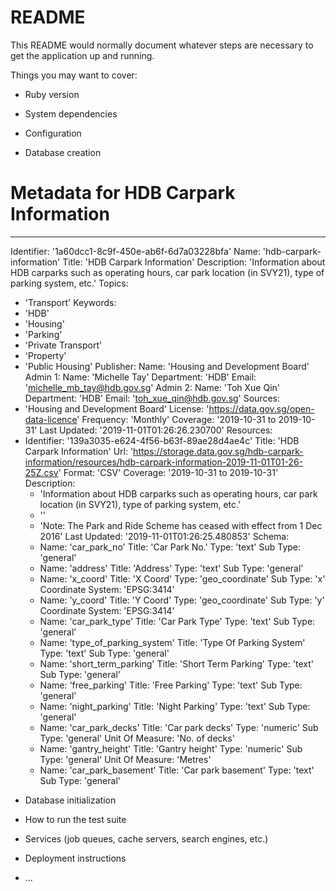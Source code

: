 # README

This README would normally document whatever steps are necessary to get the
application up and running.

Things you may want to cover:

* Ruby version

* System dependencies

* Configuration

* Database creation

# Metadata for HDB Carpark Information
---
Identifier: '1a60dcc1-8c9f-450e-ab6f-6d7a03228bfa'
Name: 'hdb-carpark-information'
Title: 'HDB Carpark Information'
Description: 'Information about HDB carparks such as operating hours, car park location
  (in SVY21), type of parking system, etc.'
Topics:
  - 'Transport'
Keywords:
  - 'HDB'
  - 'Housing'
  - 'Parking'
  - 'Private Transport'
  - 'Property'
  - 'Public Housing'
Publisher:
  Name: 'Housing and Development Board'
  Admin 1:
    Name: 'Michelle Tay'
    Department: 'HDB'
    Email: 'michelle_mb_tay@hdb.gov.sg'
  Admin 2:
    Name: 'Toh Xue Qin'
    Department: 'HDB'
    Email: 'toh_xue_qin@hdb.gov.sg'
Sources:
  - 'Housing and Development Board'
License: 'https://data.gov.sg/open-data-licence'
Frequency: 'Monthly'
Coverage: '2019-10-31 to 2019-10-31'
Last Updated: '2019-11-01T01:26:26.230700'
Resources:
  -
    Identifier: '139a3035-e624-4f56-b63f-89ae28d4ae4c'
    Title: 'HDB Carpark Information'
    Url: 'https://storage.data.gov.sg/hdb-carpark-information/resources/hdb-carpark-information-2019-11-01T01-26-25Z.csv'
    Format: 'CSV'
    Coverage: '2019-10-31 to 2019-10-31'
    Description:
      - 'Information about HDB carparks such as operating hours, car park location
        (in SVY21), type of parking system, etc.'
      - ''
      - 'Note: The Park and Ride Scheme has ceased with effect from 1 Dec 2016'
    Last Updated: '2019-11-01T01:26:25.480853'
    Schema:
      -
        Name: 'car_park_no'
        Title: 'Car Park No.'
        Type: 'text'
        Sub Type: 'general'
      -
        Name: 'address'
        Title: 'Address'
        Type: 'text'
        Sub Type: 'general'
      -
        Name: 'x_coord'
        Title: 'X Coord'
        Type: 'geo_coordinate'
        Sub Type: 'x'
        Coordinate System: 'EPSG:3414'
      -
        Name: 'y_coord'
        Title: 'Y Coord'
        Type: 'geo_coordinate'
        Sub Type: 'y'
        Coordinate System: 'EPSG:3414'
      -
        Name: 'car_park_type'
        Title: 'Car Park Type'
        Type: 'text'
        Sub Type: 'general'
      -
        Name: 'type_of_parking_system'
        Title: 'Type Of Parking System'
        Type: 'text'
        Sub Type: 'general'
      -
        Name: 'short_term_parking'
        Title: 'Short Term Parking'
        Type: 'text'
        Sub Type: 'general'
      -
        Name: 'free_parking'
        Title: 'Free Parking'
        Type: 'text'
        Sub Type: 'general'
      -
        Name: 'night_parking'
        Title: 'Night Parking'
        Type: 'text'
        Sub Type: 'general'
      -
        Name: 'car_park_decks'
        Title: 'Car park decks'
        Type: 'numeric'
        Sub Type: 'general'
        Unit Of Measure: 'No. of decks'
      -
        Name: 'gantry_height'
        Title: 'Gantry height'
        Type: 'numeric'
        Sub Type: 'general'
        Unit Of Measure: 'Metres'
      -
        Name: 'car_park_basement'
        Title: 'Car park basement'
        Type: 'text'
        Sub Type: 'general'


* Database initialization

* How to run the test suite

* Services (job queues, cache servers, search engines, etc.)

* Deployment instructions

* ...
